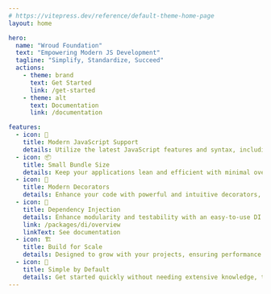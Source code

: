 ```yaml
---
# https://vitepress.dev/reference/default-theme-home-page
layout: home

hero:
  name: "Wroud Foundation"
  text: "Empowering Modern JS Development"
  tagline: "Simplify, Standardize, Succeed"
  actions:
    - theme: brand
      text: Get Started
      link: /get-started
    - theme: alt
      text: Documentation
      link: /documentation

features:
  - icon: 🚀
    title: Modern JavaScript Support
    details: Utilize the latest JavaScript features and syntax, including ES modules, for cutting-edge development.
  - icon: 📦
    title: Small Bundle Size
    details: Keep your applications lean and efficient with minimal overhead.
  - icon: 🔧
    title: Modern Decorators
    details: Enhance your code with powerful and intuitive decorators, making it cleaner and more maintainable.
  - icon: 🧩
    title: Dependency Injection
    details: Enhance modularity and testability with an easy-to-use DI system.
    link: /packages/di/overview
    linkText: See documentation
  - icon: 🏗️
    title: Build for Scale
    details: Designed to grow with your projects, ensuring performance and maintainability in large applications.
  - icon: 🧠
    title: Simple by Default
    details: Get started quickly without needing extensive knowledge, thanks to straightforward and intuitive design.
---
```


